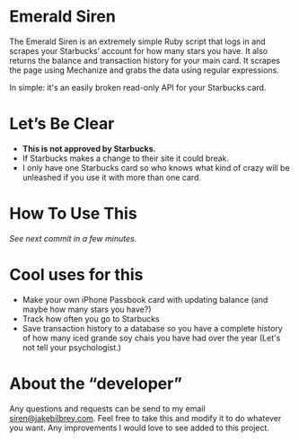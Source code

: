 # Emerald Siren

The Emerald Siren is an extremely simple Ruby script that logs in and scrapes your Starbucks’ account for how many stars you have. It also returns the balance and transaction history for your main card. It scrapes the page using Mechanize and grabs the data using regular expressions.

In simple: it's an easily broken read-only API for your Starbucks card.


# Let’s Be Clear

* **This is not approved by Starbucks.**
* If Starbucks makes a change to their site it could break.
* I only have one Starbucks card so who knows what kind of crazy will be unleashed if you use it with more than one card.


# How To Use This

_See next commit in a few minutes._


# Cool uses for this

* Make your own iPhone Passbook card with updating balance (and maybe how many stars you have?)
* Track how often you go to Starbucks
* Save transaction history to a database so you have a complete history of how many iced grande soy chais you have had over the year (Let's not tell your psychologist.)


# About the “developer”

Any questions and requests can be send to my email <siren@jakebilbrey.com>. Feel free to take this and modify it to do whatever you want. Any improvements I would love to see added to this project.